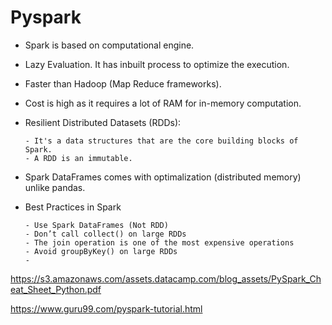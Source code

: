 # Pyspark
- Spark is based on computational engine.
- Lazy Evaluation. It has inbuilt process to optimize the execution. 
- Faster than Hadoop (Map Reduce frameworks). 
- Cost is high as it requires a lot of RAM for in-memory computation.

- Resilient Distributed Datasets (RDDs): 

      - It's a data structures that are the core building blocks of Spark. 
      - A RDD is an immutable.
      
- Spark DataFrames comes with optimalization (distributed memory) unlike pandas.
- Best Practices in Spark

      - Use Spark DataFrames (Not RDD)
      - Don’t call collect() on large RDDs
      - The join operation is one of the most expensive operations
      - Avoid groupByKey() on large RDDs
      - 

https://s3.amazonaws.com/assets.datacamp.com/blog_assets/PySpark_Cheat_Sheet_Python.pdf

https://www.guru99.com/pyspark-tutorial.html

